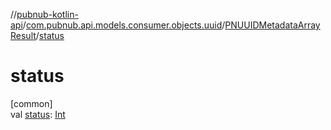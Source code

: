 //[pubnub-kotlin-api](../../../index.md)/[com.pubnub.api.models.consumer.objects.uuid](../index.md)/[PNUUIDMetadataArrayResult](index.md)/[status](status.md)

# status

[common]\
val [status](status.md): [Int](https://kotlinlang.org/api/core/kotlin-stdlib/kotlin/-int/index.html)
